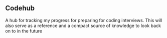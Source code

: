 ## Codehub

A hub for tracking my progress for preparing for coding interviews.
This will also serve as a reference and a compact source of knowledge to look back on to in the future
